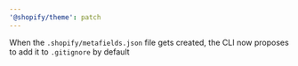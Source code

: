 ```yaml
---
'@shopify/theme': patch
---
```


When the `.shopify/metafields.json` file gets created, the CLI now proposes to add it to `.gitignore` by default
